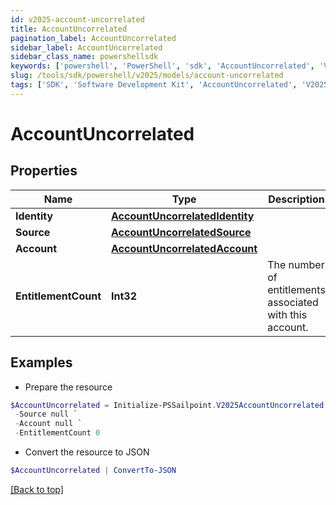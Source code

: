 ```yaml
---
id: v2025-account-uncorrelated
title: AccountUncorrelated
pagination_label: AccountUncorrelated
sidebar_label: AccountUncorrelated
sidebar_class_name: powershellsdk
keywords: ['powershell', 'PowerShell', 'sdk', 'AccountUncorrelated', 'V2025AccountUncorrelated'] 
slug: /tools/sdk/powershell/v2025/models/account-uncorrelated
tags: ['SDK', 'Software Development Kit', 'AccountUncorrelated', 'V2025AccountUncorrelated']
---
```



# AccountUncorrelated

## Properties

Name | Type | Description | Notes
------------ | ------------- | ------------- | -------------
**Identity** | [**AccountUncorrelatedIdentity**](account-uncorrelated-identity) |  | [required]
**Source** | [**AccountUncorrelatedSource**](account-uncorrelated-source) |  | [required]
**Account** | [**AccountUncorrelatedAccount**](account-uncorrelated-account) |  | [required]
**EntitlementCount** | **Int32** | The number of entitlements associated with this account. | [optional] 

## Examples

- Prepare the resource
```powershell
$AccountUncorrelated = Initialize-PSSailpoint.V2025AccountUncorrelated  -Identity null `
 -Source null `
 -Account null `
 -EntitlementCount 0
```

- Convert the resource to JSON
```powershell
$AccountUncorrelated | ConvertTo-JSON
```


[[Back to top]](#) 

